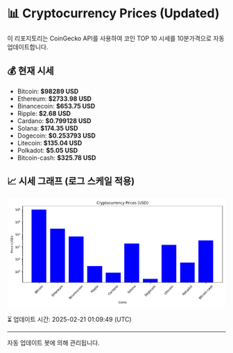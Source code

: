 
# 📊 Cryptocurrency Prices (Updated)

이 리포지토리는 CoinGecko API를 사용하여 코인 TOP 10 시세를 10분가격으로 자동 업데이트합니다.

## 💰 현재 시세
- Bitcoin: **$98289 USD**
- Ethereum: **$2733.98 USD**
- Binancecoin: **$653.75 USD**
- Ripple: **$2.68 USD**
- Cardano: **$0.799128 USD**
- Solana: **$174.35 USD**
- Dogecoin: **$0.253793 USD**
- Litecoin: **$135.04 USD**
- Polkadot: **$5.05 USD**
- Bitcoin-cash: **$325.78 USD**

## 📈 시세 그래프 (로그 스케일 적용)
![Crypto Prices](crypto_prices.png)

⏳ 업데이트 시간: 2025-02-21 01:09:49 (UTC)

---
자동 업데이트 봇에 의해 관리됩니다.
